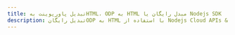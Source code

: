 ---title: تبدیل پاورپوینت بهHTML، ODP به HTML مبدل رایگان یا Nodejs SDKdescription: تبدیل رایگانODP به HTML با استفاده از Nodejs Cloud APIs & SDK. همچنین اسناد Microsoft PowerPoint را در Cloud ایجاد، ویرایش و رندر کنید.---